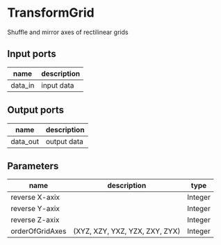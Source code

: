 
# TransformGrid
Shuffle and mirror axes of rectilinear grids

## Input ports
|name|description|
|-|-|
|data_in|input data|


## Output ports
|name|description|
|-|-|
|data_out|output data|


## Parameters
|name|description|type|
|-|-|-|
|reverse X-axix||Integer|
|reverse Y-axix||Integer|
|reverse Z-axix||Integer|
|orderOfGridAxes| (XYZ, XZY, YXZ, YZX, ZXY, ZYX)|Integer|
